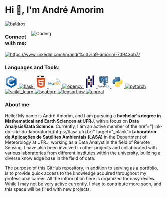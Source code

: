 <h1 align="left">Hi 👋, I'm André Amorim</h1>
<p align="left"> <img src="https://komarev.com/ghpvc/?username=baldros&label=Profile%20views&color=0e75b6&style=flat" alt="baldros" /> </p>
<img align="right" alt="Coding" width="420" src=https://cdn.dribbble.com/users/730703/screenshots/6581243/avento.gif>

<h3 align="left">Connect with me:</h3>
<p align="left">
<a href="https://www.linkedin.com/in/andr%c3%a9-amorim-73943bb7/" target="blank"><img align="center" src="https://raw.githubusercontent.com/rahuldkjain/github-profile-readme-generator/master/src/images/icons/Social/linked-in-alt.svg" alt="https://www.linkedin.com/in/andr%c3%a9-amorim-73943bb7/" height="30" width="40" /></a>
  </p>

<h3 align="left">Languages and Tools:</h3>
<p align="left"> <a href="https://www.cprogramming.com/" target="_blank" rel="noreferrer"><img src="https://raw.githubusercontent.com/devicons/devicon/master/icons/c/c-original.svg" alt="c" width="40" height="40"/> </a> <a href="https://flask.palletsprojects.com/" target="_blank" rel="noreferrer"> <img src="https://www.vectorlogo.zone/logos/pocoo_flask/pocoo_flask-icon.svg" alt="flask" width="40" height="40"/> </a> <a href="https://www.w3.org/html/" target="_blank" rel="noreferrer"> <img src="https://raw.githubusercontent.com/devicons/devicon/master/icons/html5/html5-original-wordmark.svg" alt="html5" width="40" height="40"/> </a> <a href="https://www.mysql.com/" target="_blank" rel="noreferrer"> <img src="https://raw.githubusercontent.com/devicons/devicon/master/icons/mysql/mysql-original-wordmark.svg" alt="mysql" width="40" height="40"/> </a> <a href="https://opencv.org/" target="_blank" rel="noreferrer"> <img src="https://www.vectorlogo.zone/logos/opencv/opencv-icon.svg" alt="opencv" width="40" height="40"/> </a> <a href="https://pandas.pydata.org/" target="_blank" rel="noreferrer"> <img src="https://raw.githubusercontent.com/devicons/devicon/2ae2a900d2f041da66e950e4d48052658d850630/icons/pandas/pandas-original.svg" alt="pandas" width="40" height="40"/> </a> <a href="https://www.postgresql.org" target="_blank" rel="noreferrer"> <img src="https://raw.githubusercontent.com/devicons/devicon/master/icons/postgresql/postgresql-original-wordmark.svg" alt="postgresql" width="40" height="40"/> </a> <a href="https://www.python.org" target="_blank" rel="noreferrer"> <img src="https://raw.githubusercontent.com/devicons/devicon/master/icons/python/python-original.svg" alt="python" width="40" height="40"/> </a> <a href="https://pytorch.org/" target="_blank" rel="noreferrer"> <img src="https://www.vectorlogo.zone/logos/pytorch/pytorch-icon.svg" alt="pytorch" width="40" height="40"/> </a> <a href="https://scikit-learn.org/" target="_blank" rel="noreferrer"> <img src="https://upload.wikimedia.org/wikipedia/commons/0/05/Scikit_learn_logo_small.svg" alt="scikit_learn" width="40" height="40"/> </a> <a href="https://seaborn.pydata.org/" target="_blank" rel="noreferrer"> <img src="https://seaborn.pydata.org/_images/logo-mark-lightbg.svg" alt="seaborn" width="40" height="40"/> </a> <a href="https://www.tensorflow.org" target="_blank" rel="noreferrer"> <img src="https://www.vectorlogo.zone/logos/tensorflow/tensorflow-icon.svg" alt="tensorflow" width="40" height="40"/> </a> <a href="https://unrealengine.com/" target="_blank" rel="noreferrer"> <img src="https://raw.githubusercontent.com/kenangundogan/fontisto/036b7eca71aab1bef8e6a0518f7329f13ed62f6b/icons/svg/brand/unreal-engine.svg" alt="unreal" width="40" height="40"/> </a> </p>


<h3>About me:</h3>
<p>
Hello! My name is André Amorim, and I am pursuing a <strong>bachelor's degree in Mathematical and Earth Sciences at UFRJ</strong>, with a focus on <strong>Data Analysis/Data Science</strong>. Currently, I am an active member of the <a> href="[link-do-site-do-laboratorio](https://lasa.ufrj.br)" target="_blank"><strong>Laboratório de Aplicações de Satélites Ambientais (LASA)</strong></a> in the Department of Meteorology at UFRJ, working as a Data Analyst in the field of Remote Sensing. I have also been involved in other projects and collaborated with various laboratories from different institutes within the university, building a diverse knowledge base in the field of data.

The purpose of this GitHub repository, in addition to serving as a portfolio, is to provide quick access to the knowledge acquired throughout my professional career. All the information here is organized for easy review. While I may not be very active currently, I plan to contribute more soon, and this space will be filled with new projects.
</p>

